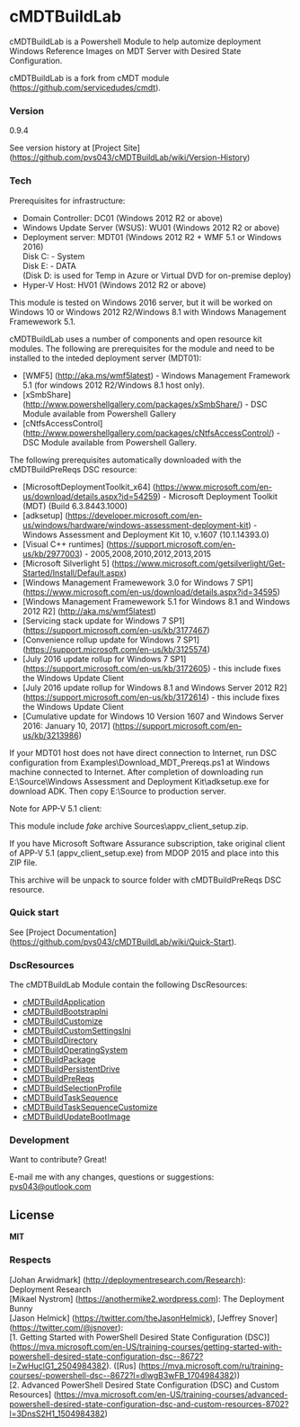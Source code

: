 # cMDTBuildLab

cMDTBuildLab is a Powershell Module to help automize deployment Windows Reference Images on MDT Server with Desired State Configuration.<p>
cMDTBuildLab is a fork from cMDT module (https://github.com/servicedudes/cmdt).

### Version
0.9.4

See version history at [Project Site] (https://github.com/pvs043/cMDTBuildLab/wiki/Version-History)

### Tech

Prerequisites for infrastructure:
* Domain Controller: DC01 (Windows 2012 R2 or above)
* Windows Update Server (WSUS): WU01 (Windows 2012 R2 or above)
* Deployment server: MDT01 (Windows 2012 R2 + WMF 5.1 or Windows 2016)<br>
    Disk C: - System<br>
    Disk E: - DATA<br>
    (Disk D: is used for Temp in Azure or Virtual DVD for on-premise deploy)
* Hyper-V Host: HV01 (Windows 2012 R2 or above)

This module is tested on Windows 2016 server, but it will be worked on Windows 10 or Windows 2012 R2/Windows 8.1 with Windows Management Framewework 5.1.

cMDTBuildLab uses a number of components and open resource kit modules. The following are prerequisites for the module and need to be installed to the inteded deployment server (MDT01):
* [WMF5] (http://aka.ms/wmf5latest) - Windows Management Framework 5.1 (for windows 2012 R2/Windows 8.1 host only).
* [xSmbShare] (http://www.powershellgallery.com/packages/xSmbShare/) - DSC Module available from Powershell Gallery<br>
* [cNtfsAccessControl] (http://www.powershellgallery.com/packages/cNtfsAccessControl/) - DSC Module available from Powershell Gallery.<br>

The following prerequisites automatically downloaded with the cMDTBuildPreReqs DSC resource:
* [MicrosoftDeploymentToolkit_x64] (https://www.microsoft.com/en-us/download/details.aspx?id=54259) - Microsoft Deployment Toolkit (MDT) (Build 6.3.8443.1000)
* [adksetup] (https://developer.microsoft.com/en-us/windows/hardware/windows-assessment-deployment-kit) - Windows Assessment and Deployment Kit 10, v.1607 (10.1.14393.0)
* [Visual C++ runtimes] (https://support.microsoft.com/en-us/kb/2977003) - 2005,2008,2010,2012,2013,2015
* [Microsoft Silverlight 5] (https://www.microsoft.com/getsilverlight/Get-Started/Install/Default.aspx)
* [Windows Management Framewework 3.0 for Windows 7 SP1] (https://www.microsoft.com/en-us/download/details.aspx?id=34595)
* [Windows Management Framewework 5.1 for Windows 8.1 and Windows 2012 R2] (http://aka.ms/wmf5latest)
* [Servicing stack update for Windows 7 SP1] (https://support.microsoft.com/en-us/kb/3177467)
* [Convenience rollup update for Windows 7 SP1] (https://support.microsoft.com/en-us/kb/3125574)
* [July 2016 update rollup for Windows 7 SP1] (https://support.microsoft.com/en-us/kb/3172605) - this include fixes the Windows Update Client
* [July 2016 update rollup for Windows 8.1 and Windows Server 2012 R2] (https://support.microsoft.com/en-us/kb/3172614) - this include fixes the Windows Update Client
* [Cumulative update for Windows 10 Version 1607 and Windows Server 2016: January 10, 2017] (https://support.microsoft.com/en-us/kb/3213986)

If your MDT01 host does not have direct connection to Internet, run DSC configuration from Examples\Download_MDT_Prereqs.ps1 at Windows machine connected to Internet. After completion of downloading run E:\Source\Windows Assessment and Deployment Kit\adksetup.exe for download ADK. Then copy E:\Source to production server.

Note for APP-V 5.1 client:<p>
This module include *fake* archive Sources\appv_client_setup.zip.<p>
If you have Microsoft Software Assurance subscription, take original client of APP-V 5.1 (appv_client_setup.exe) from MDOP 2015 and place into this ZIP file.<p>
This archive will be unpack to source folder with cMDTBuildPreReqs DSC resource.

### Quick start
See [Project Documentation] (https://github.com/pvs043/cMDTBuildLab/wiki/Quick-Start).

### DscResources

The cMDTBuildLab Module contain the following DscResources:

* [cMDTBuildApplication](https://github.com/pvs043/cMDTBuildLab/wiki/cMDTBuildApplication)
* [cMDTBuildBootstrapIni](https://github.com/pvs043/cMDTBuildLab/wiki/cMDTBuildBootstrapIni)
* [cMDTBuildCustomize](https://github.com/pvs043/cMDTBuildLab/wiki/cMDTBuildCustomize)
* [cMDTBuildCustomSettingsIni](https://github.com/pvs043/cMDTBuildLab/wiki/cMDTBuildCustomSettingsIni)
* [cMDTBuildDirectory](https://github.com/pvs043/cMDTBuildLab/wiki/cMDTBuildDirectory)
* [cMDTBuildOperatingSystem](https://github.com/pvs043/cMDTBuildLab/wiki/cMDTBuildOperatingSystem)
* [cMDTBuildPackage](https://github.com/pvs043/cMDTBuildLab/wiki/cMDTBuildPackage)
* [cMDTBuildPersistentDrive](https://github.com/pvs043/cMDTBuildLab/wiki/cMDTBuildPersistentDrive)
* [cMDTBuildPreReqs](https://github.com/pvs043/cMDTBuildLab/wiki/cMDTBuildPreReqs)
* [cMDTBuildSelectionProfile](https://github.com/pvs043/cMDTBuildLab/wiki/cMDTBuildSelectionProfile)
* [cMDTBuildTaskSequence](https://github.com/pvs043/cMDTBuildLab/wiki/cMDTBuildTaskSequence)
* [cMDTBuildTaskSequenceCustomize](https://github.com/pvs043/cMDTBuildLab/wiki/cMDTBuildTaskSequenceCustomize)
* [cMDTBuildUpdateBootImage](https://github.com/pvs043/cMDTBuildLab/wiki/cMDTBuildUpdateBootImage)

### Development

Want to contribute? Great!

E-mail me with any changes, questions or suggestions: pvs043@outlook.com

License
----

**MIT**

### Respects

[Johan Arwidmark] (http://deploymentresearch.com/Research): Deployment Research<br>
[Mikael Nystrom] (https://anothermike2.wordpress.com): The Deployment Bunny<br>
[Jason Helmick] (https://twitter.com/theJasonHelmick), [Jeffrey Snover] (https://twitter.com/@jsnover):<br>
[1. Getting Started with PowerShell Desired State Configuration (DSC)] (https://mva.microsoft.com/en-US/training-courses/getting-started-with-powershell-desired-state-configuration-dsc--8672?l=ZwHuclG1_2504984382). ([Rus] (https://mva.microsoft.com/ru/training-courses/-powershell-dsc--8672?l=dlwgB3wFB_1704984382))<br>
[2. Advanced PowerShell Desired State Configuration (DSC) and Custom Resources] (https://mva.microsoft.com/en-US/training-courses/advanced-powershell-desired-state-configuration-dsc-and-custom-resources-8702?l=3DnsS2H1_1504984382)

